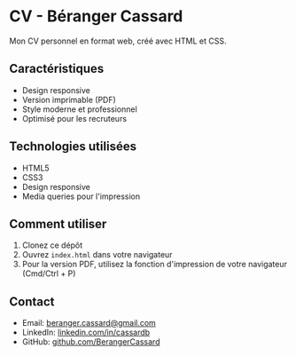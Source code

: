 # CV - Béranger Cassard

Mon CV personnel en format web, créé avec HTML et CSS.

## Caractéristiques

- Design responsive
- Version imprimable (PDF)
- Style moderne et professionnel
- Optimisé pour les recruteurs

## Technologies utilisées

- HTML5
- CSS3
- Design responsive
- Media queries pour l'impression

## Comment utiliser

1. Clonez ce dépôt
2. Ouvrez `index.html` dans votre navigateur
3. Pour la version PDF, utilisez la fonction d'impression de votre navigateur (Cmd/Ctrl + P)

## Contact

- Email: beranger.cassard@gmail.com
- LinkedIn: [linkedin.com/in/cassardb](https://www.linkedin.com/in/cassardb)
- GitHub: [github.com/BerangerCassard](https://github.com/BerangerCassard) 